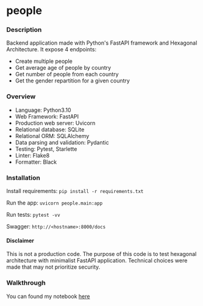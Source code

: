 # people

### Description

Backend application made with Python's FastAPI framework and Hexagonal Architecture.
It expose 4 endpoints:
- Create multiple people
- Get average age of people by country
- Get number of people from each country
- Get the gender repartition for a given country


### Overview

- Language: Python3.10
- Web Framework: FastAPI
- Production web server: Uvicorn
- Relational database: SQLite
- Relational ORM: SQLAlchemy
- Data parsing and validation: Pydantic
- Testing: Pytest, Starlette
- Linter: Flake8
- Formatter: Black

### Installation

Install requirements:
`pip install -r requirements.txt`

Run the app:
`uvicorn people.main:app`

Run tests:
`pytest -vv`

Swagger:
`http://<hostname>:8000/docs`

#### Disclaimer

This is not a production code. The purpose of this code is to test hexagonal architecture with minimalist FastAPI application. Technical choices were made that may not prioritize security.

### Walkthrough

You can found my notebook [here](/walkthrough)
